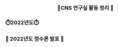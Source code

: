 <div align=center>
  <h3> 📑CNS 연구실 활동 정리 📑 </h3>

</div>
<div align=cneter>
  <h3>⏱️2022년도⏱️ </h3>
     <h3>📖 2022년도 정수론 발표 📖</h3>
            <a href="2023년도 여름방학 블록체인 구조와 이론 박형건.pptx">
  
